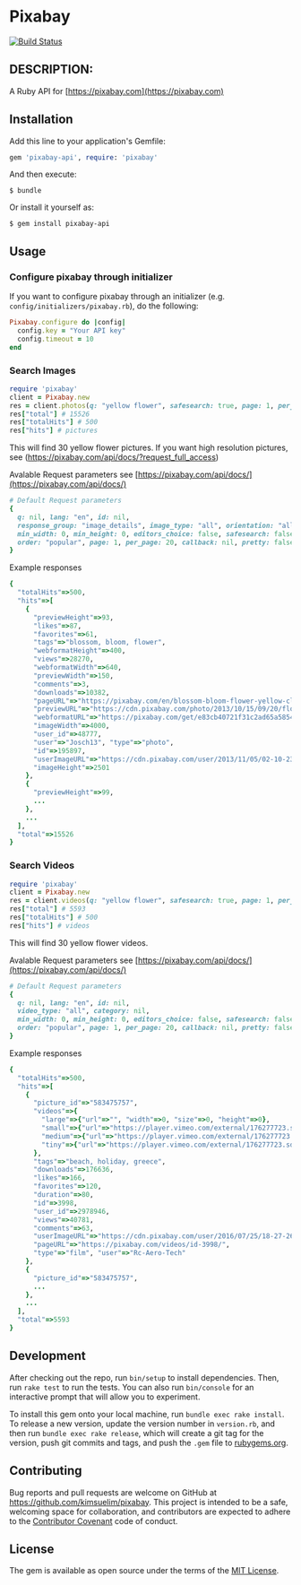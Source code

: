 # Pixabay
[![Build Status](https://travis-ci.org/kimsuelim/pixabay.svg?branch=master)](https://travis-ci.org/kimsuelim/pixabay)

## DESCRIPTION:

A Ruby API for [https://pixabay.com](https://pixabay.com)

## Installation

Add this line to your application's Gemfile:

```ruby
gem 'pixabay-api', require: 'pixabay'
```

And then execute:

    $ bundle

Or install it yourself as:

    $ gem install pixabay-api

## Usage

### Configure pixabay through initializer

If you want to configure pixabay through an initializer (e.g. `config/initializers/pixabay.rb`), do the following:

```ruby
Pixabay.configure do |config|
  config.key = "Your API key"
  config.timeout = 10
end
```

### Search Images 

```ruby
require 'pixabay'
client = Pixabay.new
res = client.photos(q: "yellow flower", safesearch: true, page: 1, per_page: 30)
res["total"] # 15526
res["totalHits"] # 500
res["hits"] # pictures
```

This will find 30 yellow flower pictures.
If you want high resolution pictures, see (https://pixabay.com/api/docs/?request_full_access)

Avalable Request parameters see [https://pixabay.com/api/docs/](https://pixabay.com/api/docs/)

```ruby
# Default Request parameters
{
  q: nil, lang: "en", id: nil,
  response_group: "image_details", image_type: "all", orientation: "all", category: nil,
  min_width: 0, min_height: 0, editors_choice: false, safesearch: false,
  order: "popular", page: 1, per_page: 20, callback: nil, pretty: false
}
```

Example responses

```ruby
{
  "totalHits"=>500,
  "hits"=>[
    {
      "previewHeight"=>93,
      "likes"=>87,
      "favorites"=>61,
      "tags"=>"blossom, bloom, flower",
      "webformatHeight"=>400,
      "views"=>28270,
      "webformatWidth"=>640,
      "previewWidth"=>150,
      "comments"=>3,
      "downloads"=>10382,
      "pageURL"=>"https://pixabay.com/en/blossom-bloom-flower-yellow-close-195897/",
      "previewURL"=>"https://cdn.pixabay.com/photo/2013/10/15/09/20/flower-195897_150.jpg",
      "webformatURL"=>"https://pixabay.com/get/e83cb40721f31c2ad65a5854e74b4f94e471e6c818b5184690f0c97faeea_640.jpg",
      "imageWidth"=>4000,
      "user_id"=>48777,
      "user"=>"Josch13", "type"=>"photo",
      "id"=>195897,
      "userImageURL"=>"https://cdn.pixabay.com/user/2013/11/05/02-10-23-764_250x250.jpg",
      "imageHeight"=>2501
    },
    {
      "previewHeight"=>99,
      ...
    },
    ...
  ],
  "total"=>15526
}
```

### Search Videos 

```ruby
require 'pixabay'
client = Pixabay.new
res = client.videos(q: "yellow flower", safesearch: true, page: 1, per_page: 30)
res["total"] # 5593
res["totalHits"] # 500
res["hits"] # videos
```

This will find 30 yellow flower videos.

Avalable Request parameters see [https://pixabay.com/api/docs/](https://pixabay.com/api/docs/)

```ruby
# Default Request parameters
{
  q: nil, lang: "en", id: nil,
  video_type: "all", category: nil,
  min_width: 0, min_height: 0, editors_choice: false, safesearch: false,
  order: "popular", page: 1, per_page: 20, callback: nil, pretty: false
}
```

Example responses

```ruby
{
  "totalHits"=>500,
  "hits"=>[
    {
      "picture_id"=>"583475757",
      "videos"=>{
        "large"=>{"url"=>"", "width"=>0, "size"=>0, "height"=>0},
        "small"=>{"url"=>"https://player.vimeo.com/external/176277723.sd.mp4?s=a9a3531634d2c42b6e62d10bea241133267589aa&profile_id=165", "width"=>960, "size"=>17298015, "height"=>540},
        "medium"=>{"url"=>"https://player.vimeo.com/external/176277723.hd.mp4?s=9eb4ad96f20973877ff433d12751cd792c5a905d&profile_id=174", "width"=>1280, "size"=>27090188, "height"=>720},
        "tiny"=>{"url"=>"https://player.vimeo.com/external/176277723.sd.mp4?s=a9a3531634d2c42b6e62d10bea241133267589aa&profile_id=164", "width"=>640, "size"=>6193727, "height"=>360}
      },
      "tags"=>"beach, holiday, greece",
      "downloads"=>176636,
      "likes"=>166,
      "favorites"=>120,
      "duration"=>80,
      "id"=>3998,
      "user_id"=>2978946,
      "views"=>40781,
      "comments"=>63,
      "userImageURL"=>"https://cdn.pixabay.com/user/2016/07/25/18-27-26-130_250x250.png",
      "pageURL"=>"https://pixabay.com/videos/id-3998/",
      "type"=>"film", "user"=>"Rc-Aero-Tech"
    },
    {
      "picture_id"=>"583475757",
      ...
    },
    ...
  ],
  "total"=>5593
}
```

## Development

After checking out the repo, run `bin/setup` to install dependencies. Then, run `rake test` to run the tests. You can also run `bin/console` for an interactive prompt that will allow you to experiment.

To install this gem onto your local machine, run `bundle exec rake install`. To release a new version, update the version number in `version.rb`, and then run `bundle exec rake release`, which will create a git tag for the version, push git commits and tags, and push the `.gem` file to [rubygems.org](https://rubygems.org).

## Contributing

Bug reports and pull requests are welcome on GitHub at https://github.com/kimsuelim/pixabay. This project is intended to be a safe, welcoming space for collaboration, and contributors are expected to adhere to the [Contributor Covenant](http://contributor-covenant.org) code of conduct.


## License

The gem is available as open source under the terms of the [MIT License](http://opensource.org/licenses/MIT).
